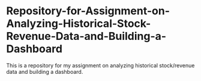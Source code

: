 # Repository-for-Assignment-on-Analyzing-Historical-Stock-Revenue-Data-and-Building-a-Dashboard
This is a repository for my assignment on analyzing historical stock/revenue data and building a dashboard.
